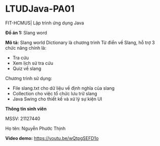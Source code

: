 # LTUDJava-PA01
FIT-HCMUS| Lập trình ứng dụng Java

**Đồ án 1:** Slang word

**Mô tả:** 
Slang world Dictionary là chương trình Từ điển về Slang, hỗ trợ 3 chức năng chính là:
* Tra cứu
* Xem lịch sử tra cứu
* Quiz về slang
  
Chương trình sử dụng:
* File slang.txt cho dữ liệu về định nghĩa của slang
* Collection cho việc tổ chức lưu trữ slang
* Java Swing cho thiết kế và xử lý sự kiện UI

**Thông tin sinh viên**

MSSV: 21127440

Họ tên: Nguyễn Phước Thịnh

**Video demo:** https://youtu.be/wQtpgSEFD1o

